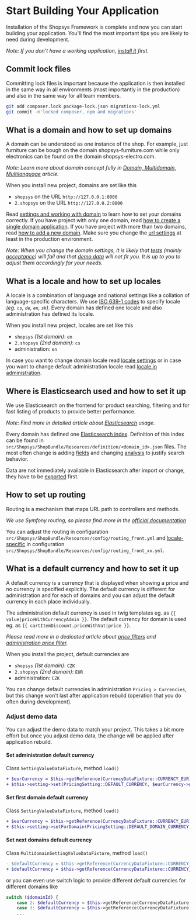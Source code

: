 # Start Building Your Application

Installation of the Shopsys Framework is complete and now you can start building your application.
You'll find the most important tips you are likely to need during development.

*Note: If you don't have a working application, [install it](/docs/installation/installation-guide.md) first.*

## Commit lock files

Committing lock files is important because the application is then installed in the same way in all environments (most importantly in the production) and also in the same way for all team members.

```bash
git add composer.lock package-lock.json migrations-lock.yml
git commit -m'locked composer, npm and migrations'
```

## What is a domain and how to set up domains

A domain can be understood as one instance of the shop.
For example, just furniture can be bough on the domain shopsys-furniture.com while only electronics can be found on the domain shopsys-electro.com.

*Note: Learn more about domain concept fully in [Domain, Multidomain, Multilanguage](/docs/introduction/domain-multidomain-multilanguage.md#domain) article.*

When you install new project, domains are set like this
* `shopsys` on the URL `http://127.0.0.1:8000`
* `2.shopsys` on the URL `http://127.0.0.2:8000`

Read [settings and working with domain](/docs/introduction/how-to-set-up-domains-and-locales.md#settings-and-working-with-domains) to learn how to set your domains correctly. If you have project with only one domain, read [how to create a single domain application](/docs/introduction/how-to-set-up-domains-and-locales.md#1-how-to-create-a-single-domain-application). If you have project with more than two domains, read [how to add a new domain](/docs/introduction/how-to-set-up-domains-and-locales.md#2-how-to-add-a-new-domain).
Make sure you change the [url settings](/docs/introduction/how-to-set-up-domains-and-locales.md#4-change-the-url-address-for-an-existing-domain) at least in the production environment.

*Note: When you change the domain settings, it is likely that [tests](/docs/introduction/automated-testing.md) (mainly [acceptance](/docs/introduction/automated-testing.md#acceptance-tests-aka-functional-tests-or-selenium-tests)) will fail and that [demo data](/docs/introduction/basic-and-demo-data-during-application-installation.md) will not fit you.
It is up to you to adjust them accordingly for your needs.*

## What is a locale and how to set up locales

A locale is a combination of language and national settings like a collation of language-specific characters.
We use [ISO 639-1 codes](https://en.wikipedia.org/wiki/List_of_ISO_639-1_codes) to specify locale *(eg. `cs`, `de`, `en`, `sk`)*.
Every domain has defined one locale and also administration has defined its locale.

When you install new project, locales are set like this
* `shopsys` *(1st domain)*: `en`
* `2.shopsys` *(2nd domain)*: `cs`
* administration: `en`

In case you want to change domain locale read [locale settings](/docs/introduction/how-to-set-up-domains-and-locales.md#3-locale-settings) or in case you want to change default administration locale read [locale in administration](/docs/introduction/how-to-set-up-domains-and-locales.md#36-locale-in-administration).

## Where is Elasticsearch used and how to set it up

We use Elasticsearch on the frontend for product searching, filtering and for fast listing of products to provide better performance.

*Note: Find more in detailed article about [Elasticsearch](/docs/model/elasticsearch.md) usage.*

Every domain has defined one [Elasticsearch index](/docs/model/elasticsearch.md#elasticsearch-index-setting). Definition of this index can be found in `src/Shopsys/ShopBundle/Resources/definition/<domain_id>.json` files.
The most often change is adding [fields](https://www.elastic.co/guide/en/elasticsearch/reference/current/mapping.html) and changing [analysis](https://www.elastic.co/guide/en/elasticsearch/reference/current/analysis.html) to justify search behavior.

Data are not immediately available in Elasticsearch after import or change, they have to be [exported](/docs/introduction/console-commands-for-application-management-phing-targets.md#product-search-export-products) first.

## How to set up routing

Routing is a mechanism that maps URL path to controllers and methods.

*We use Symfony routing, so please find more in the [official documentation](https://symfony.com/doc/3.4/routing.html)*

You can adjust the routing in configuration `src/Shopsys/ShopBundle/Resources/config/routing_front.yml` and [locale-specific](/docs/introduction/how-to-set-up-domains-and-locales.md#32-frontend-routes) in configuration `src/Shopsys/ShopBundle/Resources/config/routing_front_xx.yml`.

## What is a default currency and how to set it up

A default currency is a currency that is displayed when showing a price and no currency is specified explicitly.
The default currency is different for administration and for each of domains and you can adjust the default currency in each place individually.

The administration default currency is used in twig templates eg. as `{{ value|priceWithCurrencyAdmin }}`.
The default currency for domain is used eg. as `{{ cartItemDiscount.priceWithVat|price }}`.

*Please read more in a dedicated article about [price filters](/docs/model/how-to-work-with-money.md#price) and [administration price filter](/docs/model/how-to-work-with-money.md#pricewithcurrencyadmin).*

When you install the project, default currencies are
* `shopsys` *(1st domain)*: `CZK`
* `2.shopsys` *(2nd domain)*: `EUR`
* administration: `CZK`

You can change default currencies in administration `Pricing > Currencies`, but this change won't last after application rebuild (operation that you do often during development).

### Adjust demo data

You can adjust the demo data to match your project.
This takes a bit more effort but once you adjust demo data, the change will be applied after application rebuild.

#### Set administration default currency
Class `SettingValueDataFixture`, method `load()`
```diff
+ $eurCurrency = $this->getReference(CurrencyDataFixture::CURRENCY_EUR);
+ $this->setting->set(PricingSetting::DEFAULT_CURRENCY, $eurCurrency->getId());
```

#### Set first domain default currency
Class `SettingValueDataFixture`, method `load()`
```diff
+ $eurCurrency = $this->getReference(CurrencyDataFixture::CURRENCY_EUR);
+ $this->setting->setForDomain(PricingSetting::DEFAULT_DOMAIN_CURRENCY, $eurCurrency->getId(), Domain::FIRST_DOMAIN_ID);
```

#### Set next domains default currency
Class `MultidomainSettingValueDataFixture`, method `load()`
```diff
- $defaultCurrency = $this->getReference(CurrencyDataFixture::CURRENCY_EUR);
+ $defaultCurrency = $this->getReference(CurrencyDataFixture::CURRENCY_CZK);
```
or you can even use switch logic to provide different default currencies for different domains like
```php
switch ($domainId) {
    case 2: $defaultCurrency = $this->getReference(CurrencyDataFixture::CURRENCY_EUR); break;
    case 3: $defaultCurrency = $this->getReference(CurrencyDataFixture::CURRENCY_CZK); break;
    ...
```
